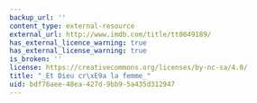 ```yaml
---
backup_url: ''
content_type: external-resource
external_url: http://www.imdb.com/title/tt0049189/
has_external_licence_warning: true
has_external_license_warning: true
is_broken: ''
license: https://creativecommons.org/licenses/by-nc-sa/4.0/
title: "_Et Dieu cr\xE9a la femme_"
uid: bdf76aee-48ea-427d-9bb9-5a435d312947
---
```

